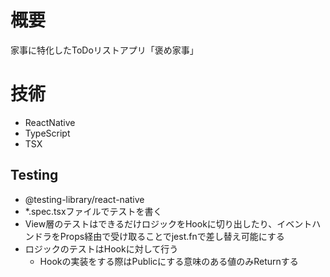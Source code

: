 # 概要

家事に特化したToDoリストアプリ「褒め家事」

# 技術

- ReactNative
- TypeScript
- TSX

## Testing

- @testing-library/react-native
- *.spec.tsxファイルでテストを書く
- View層のテストはできるだけロジックをHookに切り出したり、イベントハンドラをProps経由で受け取ることでjest.fnで差し替え可能にする
- ロジックのテストはHookに対して行う
  - Hookの実装をする際はPublicにする意味のある値のみReturnする